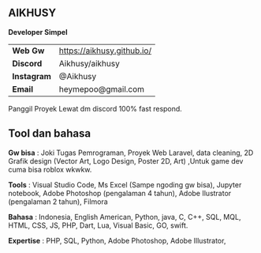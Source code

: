 ## AIKHUSY

**Developer Simpel**  
<table>
  <tr>
    <td><strong>Web Gw</strong></td>
    <td> <a href="https://aikhusy.github.io/">https://aikhusy.github.io/</a></td>
  </tr>
  <tr>
    <td><strong>Discord</strong></td>
    <td> Aikhusy/aikhusy</td>
  </tr>
  <tr>
    <td><strong>Instagram</strong></td>
    <td> @Aikhusy</td>
  </tr>
  <tr>
    <td><strong>Email</strong></td>
    <td> heymepoo@gmail.com</td>
  </tr>
</table>

Panggil Proyek Lewat dm discord 100% fast respond.

## Tool dan bahasa

**Gw bisa** : Joki Tugas Pemrograman, Proyek Web Laravel, data cleaning, 2D Grafik design (Vector Art, Logo Design, Poster 2D, Art) ,Untuk game dev cuma bisa roblox wkwkw.

**Tools** : Visual Studio Code, Ms Excel (Sampe ngoding gw bisa), Jupyter notebook, Adobe Photoshop (pengalaman 4 tahun), Adobe Ilustrator (pengalaman 2 tahun), Filmora 

**Bahasa** : Indonesia, English American, Python, java, C, C++, SQL, MQL, HTML, CSS, JS, PHP, Dart, Lua, Visual Basic, GO, swift.

**Expertise** : PHP, SQL, Python, Adobe Photoshop, Adobe Illustrator, 
